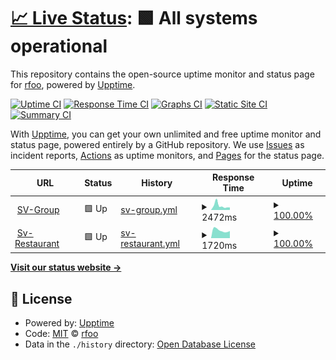 # [📈 Live Status](https://rfoo.github.io/upptime-monitoring): <!--live status--> **🟩 All systems operational**

This repository contains the open-source uptime monitor and status page for [rfoo](https://retoodermatt.com), powered by [Upptime](https://github.com/upptime/upptime).

[![Uptime CI](https://github.com/koj-co/upptime/workflows/Uptime%20CI/badge.svg)](https://github.com/koj-co/upptime/actions?query=workflow%3A%22Uptime+CI%22)
[![Response Time CI](https://github.com/koj-co/upptime/workflows/Response%20Time%20CI/badge.svg)](https://github.com/koj-co/upptime/actions?query=workflow%3A%22Response+Time+CI%22)
[![Graphs CI](https://github.com/koj-co/upptime/workflows/Graphs%20CI/badge.svg)](https://github.com/koj-co/upptime/actions?query=workflow%3A%22Graphs+CI%22)
[![Static Site CI](https://github.com/koj-co/upptime/workflows/Static%20Site%20CI/badge.svg)](https://github.com/koj-co/upptime/actions?query=workflow%3A%22Static+Site+CI%22)
[![Summary CI](https://github.com/koj-co/upptime/workflows/Summary%20CI/badge.svg)](https://github.com/koj-co/upptime/actions?query=workflow%3A%22Summary+CI%22)

With [Upptime](https://upptime.js.org), you can get your own unlimited and free uptime monitor and status page, powered entirely by a GitHub repository. We use [Issues](https://github.com/rfoo/upptime-monitoring/issues) as incident reports, [Actions](https://github.com/rfoo/upptime-monitoring/actions) as uptime monitors, and [Pages](https://rfoo.github.io/upptime-monitoring) for the status page.

<!--start: status pages-->
<!-- This summary is generated by Upptime (https://github.com/upptime/upptime) -->
<!-- Do not edit this manually, your changes will be overwritten -->
<!-- prettier-ignore -->
| URL | Status | History | Response Time | Uptime |
| --- | ------ | ------- | ------------- | ------ |
| <img alt="" src="https://favicons.githubusercontent.com/www.sv-group.ch" height="13"> [SV-Group](https://www.sv-group.ch) | 🟩 Up | [sv-group.yml](https://github.com/rfoo/upptime-monitoring/commits/HEAD/history/sv-group.yml) | <details><summary><img alt="Response time graph" src="./graphs/sv-group/response-time-week.png" height="20"> 2472ms</summary><br><a href="https://rfoo.github.io/upptime-monitoring/history/sv-group"><img alt="Response time 1962" src="https://img.shields.io/endpoint?url=https%3A%2F%2Fraw.githubusercontent.com%2Frfoo%2Fupptime-monitoring%2FHEAD%2Fapi%2Fsv-group%2Fresponse-time.json"></a><br><a href="https://rfoo.github.io/upptime-monitoring/history/sv-group"><img alt="24-hour response time 1768" src="https://img.shields.io/endpoint?url=https%3A%2F%2Fraw.githubusercontent.com%2Frfoo%2Fupptime-monitoring%2FHEAD%2Fapi%2Fsv-group%2Fresponse-time-day.json"></a><br><a href="https://rfoo.github.io/upptime-monitoring/history/sv-group"><img alt="7-day response time 2472" src="https://img.shields.io/endpoint?url=https%3A%2F%2Fraw.githubusercontent.com%2Frfoo%2Fupptime-monitoring%2FHEAD%2Fapi%2Fsv-group%2Fresponse-time-week.json"></a><br><a href="https://rfoo.github.io/upptime-monitoring/history/sv-group"><img alt="30-day response time 2203" src="https://img.shields.io/endpoint?url=https%3A%2F%2Fraw.githubusercontent.com%2Frfoo%2Fupptime-monitoring%2FHEAD%2Fapi%2Fsv-group%2Fresponse-time-month.json"></a><br><a href="https://rfoo.github.io/upptime-monitoring/history/sv-group"><img alt="1-year response time 1962" src="https://img.shields.io/endpoint?url=https%3A%2F%2Fraw.githubusercontent.com%2Frfoo%2Fupptime-monitoring%2FHEAD%2Fapi%2Fsv-group%2Fresponse-time-year.json"></a></details> | <details><summary><a href="https://rfoo.github.io/upptime-monitoring/history/sv-group">100.00%</a></summary><a href="https://rfoo.github.io/upptime-monitoring/history/sv-group"><img alt="All-time uptime 100.00%" src="https://img.shields.io/endpoint?url=https%3A%2F%2Fraw.githubusercontent.com%2Frfoo%2Fupptime-monitoring%2FHEAD%2Fapi%2Fsv-group%2Fuptime.json"></a><br><a href="https://rfoo.github.io/upptime-monitoring/history/sv-group"><img alt="24-hour uptime 100.00%" src="https://img.shields.io/endpoint?url=https%3A%2F%2Fraw.githubusercontent.com%2Frfoo%2Fupptime-monitoring%2FHEAD%2Fapi%2Fsv-group%2Fuptime-day.json"></a><br><a href="https://rfoo.github.io/upptime-monitoring/history/sv-group"><img alt="7-day uptime 100.00%" src="https://img.shields.io/endpoint?url=https%3A%2F%2Fraw.githubusercontent.com%2Frfoo%2Fupptime-monitoring%2FHEAD%2Fapi%2Fsv-group%2Fuptime-week.json"></a><br><a href="https://rfoo.github.io/upptime-monitoring/history/sv-group"><img alt="30-day uptime 100.00%" src="https://img.shields.io/endpoint?url=https%3A%2F%2Fraw.githubusercontent.com%2Frfoo%2Fupptime-monitoring%2FHEAD%2Fapi%2Fsv-group%2Fuptime-month.json"></a><br><a href="https://rfoo.github.io/upptime-monitoring/history/sv-group"><img alt="1-year uptime 100.00%" src="https://img.shields.io/endpoint?url=https%3A%2F%2Fraw.githubusercontent.com%2Frfoo%2Fupptime-monitoring%2FHEAD%2Fapi%2Fsv-group%2Fuptime-year.json"></a></details>
| <img alt="" src="https://favicons.githubusercontent.com/www.sv-restaurant.ch" height="13"> [Sv-Restaurant](https://www.sv-restaurant.ch) | 🟩 Up | [sv-restaurant.yml](https://github.com/rfoo/upptime-monitoring/commits/HEAD/history/sv-restaurant.yml) | <details><summary><img alt="Response time graph" src="./graphs/sv-restaurant/response-time-week.png" height="20"> 1720ms</summary><br><a href="https://rfoo.github.io/upptime-monitoring/history/sv-restaurant"><img alt="Response time 1597" src="https://img.shields.io/endpoint?url=https%3A%2F%2Fraw.githubusercontent.com%2Frfoo%2Fupptime-monitoring%2FHEAD%2Fapi%2Fsv-restaurant%2Fresponse-time.json"></a><br><a href="https://rfoo.github.io/upptime-monitoring/history/sv-restaurant"><img alt="24-hour response time 1824" src="https://img.shields.io/endpoint?url=https%3A%2F%2Fraw.githubusercontent.com%2Frfoo%2Fupptime-monitoring%2FHEAD%2Fapi%2Fsv-restaurant%2Fresponse-time-day.json"></a><br><a href="https://rfoo.github.io/upptime-monitoring/history/sv-restaurant"><img alt="7-day response time 1720" src="https://img.shields.io/endpoint?url=https%3A%2F%2Fraw.githubusercontent.com%2Frfoo%2Fupptime-monitoring%2FHEAD%2Fapi%2Fsv-restaurant%2Fresponse-time-week.json"></a><br><a href="https://rfoo.github.io/upptime-monitoring/history/sv-restaurant"><img alt="30-day response time 1621" src="https://img.shields.io/endpoint?url=https%3A%2F%2Fraw.githubusercontent.com%2Frfoo%2Fupptime-monitoring%2FHEAD%2Fapi%2Fsv-restaurant%2Fresponse-time-month.json"></a><br><a href="https://rfoo.github.io/upptime-monitoring/history/sv-restaurant"><img alt="1-year response time 1597" src="https://img.shields.io/endpoint?url=https%3A%2F%2Fraw.githubusercontent.com%2Frfoo%2Fupptime-monitoring%2FHEAD%2Fapi%2Fsv-restaurant%2Fresponse-time-year.json"></a></details> | <details><summary><a href="https://rfoo.github.io/upptime-monitoring/history/sv-restaurant">100.00%</a></summary><a href="https://rfoo.github.io/upptime-monitoring/history/sv-restaurant"><img alt="All-time uptime 100.00%" src="https://img.shields.io/endpoint?url=https%3A%2F%2Fraw.githubusercontent.com%2Frfoo%2Fupptime-monitoring%2FHEAD%2Fapi%2Fsv-restaurant%2Fuptime.json"></a><br><a href="https://rfoo.github.io/upptime-monitoring/history/sv-restaurant"><img alt="24-hour uptime 100.00%" src="https://img.shields.io/endpoint?url=https%3A%2F%2Fraw.githubusercontent.com%2Frfoo%2Fupptime-monitoring%2FHEAD%2Fapi%2Fsv-restaurant%2Fuptime-day.json"></a><br><a href="https://rfoo.github.io/upptime-monitoring/history/sv-restaurant"><img alt="7-day uptime 100.00%" src="https://img.shields.io/endpoint?url=https%3A%2F%2Fraw.githubusercontent.com%2Frfoo%2Fupptime-monitoring%2FHEAD%2Fapi%2Fsv-restaurant%2Fuptime-week.json"></a><br><a href="https://rfoo.github.io/upptime-monitoring/history/sv-restaurant"><img alt="30-day uptime 100.00%" src="https://img.shields.io/endpoint?url=https%3A%2F%2Fraw.githubusercontent.com%2Frfoo%2Fupptime-monitoring%2FHEAD%2Fapi%2Fsv-restaurant%2Fuptime-month.json"></a><br><a href="https://rfoo.github.io/upptime-monitoring/history/sv-restaurant"><img alt="1-year uptime 100.00%" src="https://img.shields.io/endpoint?url=https%3A%2F%2Fraw.githubusercontent.com%2Frfoo%2Fupptime-monitoring%2FHEAD%2Fapi%2Fsv-restaurant%2Fuptime-year.json"></a></details>

<!--end: status pages-->

[**Visit our status website →**](https://rfoo.github.io/upptime-monitoring)

## 📄 License

- Powered by: [Upptime](https://github.com/upptime/upptime)
- Code: [MIT](./LICENSE) © [rfoo](https://retoodermatt.com)
- Data in the `./history` directory: [Open Database License](https://opendatacommons.org/licenses/odbl/1-0/)
